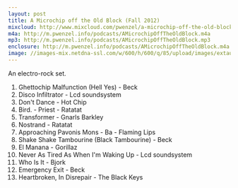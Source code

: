 ```yaml
---
layout: post
title: A Microchip off the Old Block (Fall 2012)
mixcloud: http://www.mixcloud.com/pwenzel/a-microchip-off-the-old-block/
m4a: http://m.pwenzel.info/podcasts/AMicrochipOffTheOldBlock.m4a
mp3: http://m.pwenzel.info/podcasts/AMicrochipOffTheOldBlock.mp3
enclosure: http://m.pwenzel.info/podcasts/AMicrochipOffTheOldBlock.m4a
image: //images-mix.netdna-ssl.com/w/600/h/600/q/85/upload/images/extaudio/92e54438-1d49-48b0-ad68-306c3afaeaff.jpg
---
```



An electro-rock set.

1. Ghettochip Malfunction (Hell Yes) - Beck
2. Disco Infiltrator - Lcd soundsystem
3. Don't Dance - Hot Chip
4. Bird. - Priest - Ratatat
5. Transformer - Gnarls Barkley
6. Nostrand - Ratatat
7. Approaching Pavonis Mons -  Ba - Flaming Lips
8. Shake Shake Tambourine (Black Tambourine) - Beck
9. El Manana - Gorillaz
10. Never As Tired As When I'm Waking Up - Lcd soundsystem
11. Who Is It - Bjork
12. Emergency Exit - Beck
13. Heartbroken, In Disrepair - The Black Keys